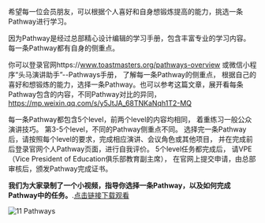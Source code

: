 希望每一位会员朋友，可以根据个人喜好和自身想锻炼提高的能力，挑选一条Pathway进行学习。 


因为Pathway是经过总部精心设计编辑的学习手册，包含丰富专业的学习内容。
每一条Pathway都有自身的侧重点。

你可以登录官网https://www.toastmasters.org/pathways-overview 或微信小程序“头马演讲助手”--Pathways手册， 了解每一条Pathway的侧重点， 根据自己的喜好和想锻炼的能力，选择一条Pathway。也可以参考这篇文章，展开看每条Pathway包含的内容，不同Pathway对比的异同，https://mp.weixin.qq.com/s/y5JtJA_68TNKaNqh1T2-MQ

每一条Pathway都包含5个level，前两个level的内容均相同， 着重练习一般公众演讲技巧。 第3-5个level，不同的Pathway侧重点不同。 选择完一条Pathway后，请按照每个level的要求，完成相应演讲、会议角色或其他项目， 并在完成前后登录官网个人Pathway页面，进行自我评价。 5个level任务都完成后， 请VPE（Vice President of Education俱乐部教育副主席）， 在官网上提交申请，由总部审核后，颁发Pathway完成证书。

**我们为大家录制了一个小视频，指导你选择一条Pathway，以及如何完成Pathway中的任务。**.[点击链接下载观看](https://www.aliyundrive.com/s/xhkuWxKtzfG)

![11 Pathways](https://user-images.githubusercontent.com/108131762/176839636-dc097138-9c3a-44d1-9a78-8ea0c046e158.png)
